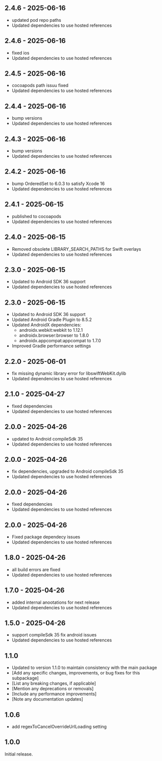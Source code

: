 ## 2.4.6 - 2025-06-16

* updated pod repo paths
* Updated dependencies to use hosted references

## 2.4.6 - 2025-06-16

* fixed ios
* Updated dependencies to use hosted references

## 2.4.5 - 2025-06-16

* cocoapods path issuu fixed
* Updated dependencies to use hosted references

## 2.4.4 - 2025-06-16

* bump versions
* Updated dependencies to use hosted references

## 2.4.3 - 2025-06-16

* bump versions
* Updated dependencies to use hosted references

## 2.4.2 - 2025-06-16

* bump OrderedSet to 6.0.3 to satisfy Xcode 16
* Updated dependencies to use hosted references

## 2.4.1 - 2025-06-15

* published to cocoapods
* Updated dependencies to use hosted references

## 2.4.0 - 2025-06-15

* Removed obsolete LIBRARY_SEARCH_PATHS for Swift overlays
* Updated dependencies to use hosted references

## 2.3.0 - 2025-06-15

* Updated to Android SDK 36 support
* Updated dependencies to use hosted references

## 2.3.0 - 2025-06-15

* Updated to Android SDK 36 support
* Updated Android Gradle Plugin to 8.5.2
* Updated AndroidX dependencies:
  - androidx.webkit:webkit to 1.12.1
  - androidx.browser:browser to 1.8.0
  - androidx.appcompat:appcompat to 1.7.0
* Improved Gradle performance settings

## 2.2.0 - 2025-06-01

* fix  missing dynamic library error for libswiftWebKit.dylib
* Updated dependencies to use hosted references

## 2.1.0 - 2025-04-27

* fixed dependencies
* Updated dependencies to use hosted references

## 2.0.0 - 2025-04-26

* updated to Android compileSdk 35
* Updated dependencies to use hosted references

## 2.0.0 - 2025-04-26

* fix dependencies, upgraded to Android compileSdk 35
* Updated dependencies to use hosted references

## 2.0.0 - 2025-04-26

* fixed dependencies
* Updated dependencies to use hosted references

## 2.0.0 - 2025-04-26

* Fixed package dependecy issues
* Updated dependencies to use hosted references

## 1.8.0 - 2025-04-26

* all build errors are fixed
* Updated dependencies to use hosted references

## 1.7.0 - 2025-04-26

* added internal anootations for next release
* Updated dependencies to use hosted references

## 1.5.0 - 2025-04-26

* support compileSdk 35 fix android issues
* Updated dependencies to use hosted references

## 1.1.0

* Updated to version 1.1.0 to maintain consistency with the main package
* [Add any specific changes, improvements, or bug fixes for this subpackage]
* [List any breaking changes, if applicable]
* [Mention any deprecations or removals]
* [Include any performance improvements]
* [Note any documentation updates]

## 1.0.6

* add regexToCancelOverrideUrlLoading setting


## 1.0.0

Initial release.
